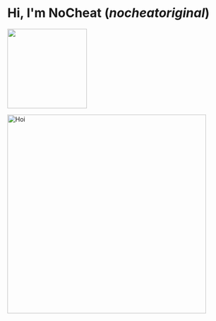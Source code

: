 # Hi, I'm __NoCheat__ (_nocheatoriginal_)

<p>  
<!-- Programming Languages -->  
<img height="180em" src="https://verzel-stats2.vercel.app/api/top-langs/?username=nocheatoriginal&include_all_commits=true&count_private=true&show_icons=true&hide_border=true&layout=compact&hide=lua&langs_count=8&theme=react"/>  
</p>


<p>  
<!-- 🍁 -->  
<img height="450em" src="https://abload.de/img/nocheat_pfpuhjar.jpg" title="Hoi"/>  
</p>

[comment]: # (Image: https://booth.pm/ja/items/2559783)

